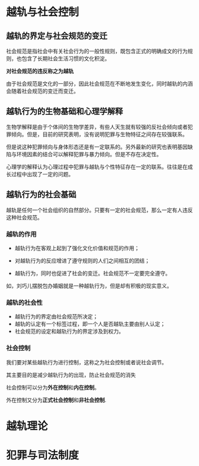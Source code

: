 # 越轨与社会控制
## 越轨的界定与社会规范的变迁
社会规范是指社会中有关社会行为的一般性规则，既包含正式的明确成文的行为规则，也包含了长期社会生活习惯的文化积淀。

**对社会规范的违反称之为越轨** 

由于社会规范是文化的一部分，因此社会规范在不断地发生变化，同时越轨的内涵会随着社会规范的变迁而变迁。

## 越轨行为的生物基础和心理学解释
生物学解释是由于个体间的生物学差异，有些人天生就有较强的反社会倾向或者犯罪倾向。但是，目前的研究表明，没有说明犯罪与生物特征之间存在较强联系。

但是说这种犯罪倾向与身体形态还是有一定联系的。另外最新的研究也表明基因缺陷与环境因素的结合可以解释犯罪与暴力倾向。但是不存在决定性。

心理学的解释认为心理过程中犯罪与越轨与个性特征存在一定的联系。往往是在成长过程中出现了一定的问题。

## 越轨行为的社会基础
越轨是任何一个社会组织的自然部分。只要有一定的社会规范，那么一定有人违反这种社会规范。

### 越轨的作用
- 越轨行为在客观上起到了强化文化价值和规范的作用；

- 对越轨行为的反应增进了遵守规则的人们之间相互的团结；

- 越轨行为，同时也促进了社会的变迁。社会规范不一定要完全遵守。

如，刘巧儿摆脱包办婚姻就是一种越轨行为，但是却有积极的现实意义。

### 越轨的社会性
- 越轨行为的界定由社会规范所决定；
- 越轨的认定有一个标签过程，即一个人是否越轨主要由别人认定；
- 社会规范的设定和越轨行为的界定涉及到权力。

### 社会控制
我们要对某些越轨行为进行控制，这称之为社会控制或者说社会调节。

其主要目的是减少越轨行为的出现，防止社会规范的消失

社会控制可以分为**外在控制**和**内在控制**。

外在控制又分为**正式社会控制**和**非社会控制**.

# 越轨理论
# 犯罪与司法制度

